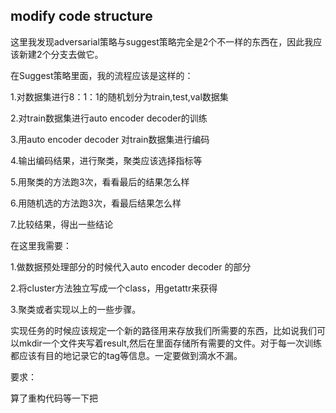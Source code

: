 ## modify code structure

这里我发现adversarial策略与suggest策略完全是2个不一样的东西在，因此我应该新建2个分支去做它。

在Suggest策略里面，我的流程应该是这样的：

1.对数据集进行8：1：1的随机划分为train,test,val数据集

2.对train数据集进行auto encoder decoder的训练

3.用auto encoder decoder 对train数据集进行编码

4.输出编码结果，进行聚类，聚类应该选择指标等

5.用聚类的方法跑3次，看看最后的结果怎么样

6.用随机选的方法跑3次，看最后结果怎么样

7.比较结果，得出一些结论

在这里我需要：

1.做数据预处理部分的时候代入auto encoder decoder 的部分

2.将cluster方法独立写成一个class，用getattr来获得

3.聚类或者实现以上的一些步骤。

实现任务的时候应该规定一个新的路径用来存放我们所需要的东西，比如说我们可以mkdir一个文件夹写着result,然后在里面存储所有需要的文件。对于每一次训练都应该有目的地记录它的tag等信息。一定要做到滴水不漏。

要求：

算了重构代码等一下把

